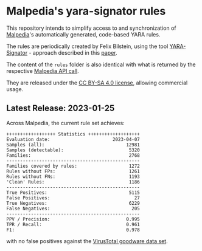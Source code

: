 # Malpedia's yara-signator rules

This repository intends to simplify access to and synchronization of [Malpedia](https://malpedia.caad.fkie.fraunhofer.de/)'s automatically generated, code-based YARA rules.

The rules are periodically created by Felix Bilstein, using the tool [YARA-Signator](https://github.com/fxb-cocacoding/yara-signator) - approach described in this [paper](https://journal.cecyf.fr/ojs/index.php/cybin/article/view/24).

The content of the `rules` folder is also identical with what is returned by the respective [Malpedia API call](https://malpedia.caad.fkie.fraunhofer.de/api/get/yara/auto/zip).

They are released under the [CC BY-SA 4.0 license](https://creativecommons.org/licenses/by-sa/4.0/), allowing commercial usage.

## Latest Release: 2023-01-25

Across Malpedia, the current rule set achieves:
```
++++++++++++++++++ Statistics +++++++++++++++++++
Evaluation date:                       2023-04-07
Samples (all):                              12981
Samples (detectable):                        5320
Families:                                    2768
-------------------------------------------------
Families covered by rules:                   1272
Rules without FPs:                           1261
Rules without FNs:                           1193
'Clean' Rules:                               1186
-------------------------------------------------
True Positives:                              5115
False Positives:                               27
True Negatives:                              6229
False Negatives:                              205
-------------------------------------------------
PPV / Precision:                            0.995
TPR / Recall:                               0.961
F1:                                         0.978
```

with no false positives against the [VirusTotal goodware data set](https://blog.virustotal.com/2019/10/test-your-yara-rules-against-goodware.html).
